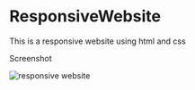 # ResponsiveWebsite
This is  a responsive website using html and css

Screenshot

![responsive website](https://github.com/akshayrathore07/ResponsiveWebsite/assets/110248720/bdb19e88-6b2f-4ef6-b7e2-662bb09e2aaa)
